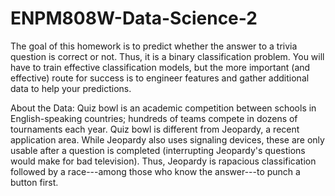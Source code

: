 # ENPM808W-Data-Science-2

The goal of this homework is to predict whether the answer to a trivia question is correct or not.
Thus, it is a binary classification problem. You will have to train effective classification models,
but the more important (and effective) route for success is to engineer features and gather additional data to help your predictions.

About the Data:
Quiz bowl is an academic competition between schools in English-speaking countries; hundreds
of teams compete in dozens of tournaments each year. Quiz bowl is different from Jeopardy, a
recent application area. While Jeopardy also uses signaling devices, these are only usable
after a question is completed (interrupting Jeopardy's questions would make for bad television).
Thus, Jeopardy is rapacious classification followed by a race---among those who know the
answer---to punch a button first.
